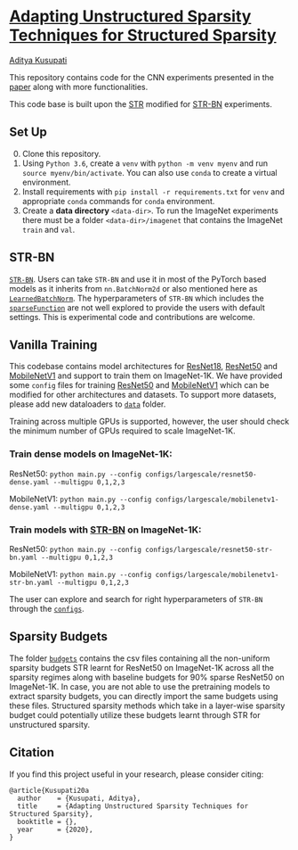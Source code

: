 # [Adapting Unstructured Sparsity Techniques for Structured Sparsity]()
[Aditya Kusupati](https://homes.cs.washington.edu/~kusupati/)

This repository contains code for the CNN experiments presented in the [paper]() along with more functionalities.

This code base is built upon the [STR](https://github.com/RAIVNLab/STR) modified for [STR-BN]() experiments.

## Set Up
0. Clone this repository.
1. Using `Python 3.6`, create a `venv` with  `python -m venv myenv` and run `source myenv/bin/activate`. You can also use `conda` to create a virtual environment.
2. Install requirements with `pip install -r requirements.txt` for `venv` and appropriate `conda` commands for `conda` environment.
3. Create a **data directory** `<data-dir>`.
To run the ImageNet experiments there must be a folder `<data-dir>/imagenet`
that contains the ImageNet `train` and `val`.

## STR-BN
[`STR-BN`](utils/bn_type.py#L20). Users can take `STR-BN` and use it in most of the PyTorch based models as it inherits from `nn.BatchNorm2d` or also mentioned here as [`LearnedBatchNorm`](utils/bn_type.py#L6). The hyperparameters of `STR-BN` which includes the [`sparseFunction`](utils/bn_type.py#L8) are not well explored to provide the users with default settings. This is experimental code and contributions are welcome.

## Vanilla Training
This codebase contains model architectures for [ResNet18](models/resnet.py#L156), [ResNet50](models/resnet.py#L161) and [MobileNetV1](models/mobilenetv1.py) and support to train them on ImageNet-1K. We have provided some `config` files for training [ResNet50](models/resnet.py#L161) and [MobileNetV1](models/mobilenetv1.py) which can be modified for other architectures and datasets. To support more datasets, please add new dataloaders to [`data`](data/) folder.

Training across multiple GPUs is supported, however, the user should check the minimum number of GPUs required to scale ImageNet-1K. 

### Train dense models on ImageNet-1K:

ResNet50: ```python main.py --config configs/largescale/resnet50-dense.yaml --multigpu 0,1,2,3```

MobileNetV1: ```python main.py --config configs/largescale/mobilenetv1-dense.yaml --multigpu 0,1,2,3```

### Train models with **[STR-BN]()** on ImageNet-1K:

ResNet50: ```python main.py --config configs/largescale/resnet50-str-bn.yaml --multigpu 0,1,2,3```

MobileNetV1: ```python main.py --config configs/largescale/mobilenetv1-str-bn.yaml --multigpu 0,1,2,3```

The user can explore and search for right hyperparameters of `STR-BN` through the [`configs`](configs/).

## Sparsity Budgets

The folder [`budgets`](budgets) contains the csv files containing all the non-uniform sparsity budgets STR learnt for ResNet50 on ImageNet-1K across all the sparsity regimes along with baseline budgets for 90% sparse ResNet50 on ImageNet-1K. In case, you are not able to use the pretraining models to extract sparsity budgets, you can directly import the same budgets using these files. Structured sparsity methods which take in a layer-wise sparsity budget could potentially utilize these budgets learnt through STR for unstructured sparsity.

## Citation

If you find this project useful in your research, please consider citing:

```
@article{Kusupati20a
  author    = {Kusupati, Aditya},
  title     = {Adapting Unstructured Sparsity Techniques for Structured Sparsity},
  booktitle = {},
  year      = {2020},
}
```
